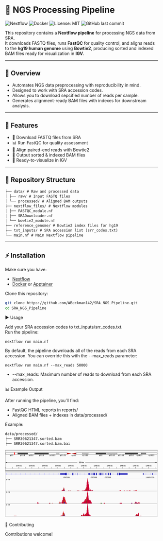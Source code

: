 # 🧬 NGS Processing Pipeline

![Nextflow](https://img.shields.io/badge/nextflow-%2300A388.svg?style=flat&logo=nextflow&logoColor=white)
![Docker](https://img.shields.io/badge/docker-%230db7ed.svg?style=flat&logo=docker&logoColor=white)
![License: MIT](https://img.shields.io/badge/License-MIT-yellow.svg)
![GitHub last commit](https://img.shields.io/github/last-commit/WBeckman142/SRA_NGS_Pipeline/main)


This repository contains a **Nextflow pipeline** for processing NGS data from SRA.  
It downloads FASTQ files, runs **FastQC** for quality control, and aligns reads to the **hg19 human genome** using **Bowtie2**, producing sorted and indexed BAM files ready for visualization in **IGV**.

---

## 📖 Overview
- Automates NGS data preprocessing with reproducibility in mind.
- Designed to work with SRA accession codes.
- Allows you to download sepcified number of reads per sample.
- Generates alignment-ready BAM files with indexes for downstream analysis.

---

## 🚀 Features
- 🔽 Download FASTQ files from SRA
- 📊 Run FastQC for quality assessment
- 🎯 Align paired-end reads with Bowtie2
- 📂 Output sorted & indexed BAM files
- 👀 Ready-to-visualize in IGV

---

## 📂 Repository Structure
```
├── data/ # Raw and processed data
│ ├── raw/ # Input FASTQ files
│ └── processed/ # Aligned BAM outputs
├── nextflow_files/ # Nextflow modules
│ ├── FASTQC_module.nf
│ ├── SRADownloader.nf
│ └── bowtie2_module.nf
├── reference_genome/ # Bowtie2 index files for hg19
├── txt_inputs/ # SRA accession list (srr_codes.txt)
└── main.nf # Main Nextflow pipeline
```

---

## ⚡ Installation
Make sure you have:
- [Nextflow](https://www.nextflow.io/)  
- [Docker](https://www.docker.com/) or [Apptainer](https://apptainer.org/)  

Clone this repository:
```bash
git clone https://github.com/WBeckman142/SRA_NGS_Pipeline.git
cd SRA_NGS_Pipeline
```


▶️ Usage

Add your SRA accession codes to txt_inputs/srr_codes.txt.<br>
Run the pipeline:
```
nextflow run main.nf
```
By default, the pipeline downloads all of the reads from each SRA accession. You can override this with the --max_reads parameter:
```
nextflow run main.nf --max_reads 50000
```
- --max_reads: Maximum number of reads to download from each SRA accession.

📊 Example Output

After running the pipeline, you’ll find:<br>
- FastQC HTML reports in reports/<br>
- Aligned BAM files + indexes in data/processed/

Example:
```
data/processed/
├── SRR30621347.sorted.bam
├── SRR30621347.sorted.bam.bai
```
![IGV Tracks](https://github.com/WBeckman142/SRA_NGS_Pipeline/blob/main/images/IGV_tracks.png?raw=true)

🤝 Contributing

Contributions welcome! 
